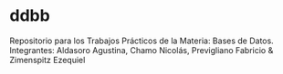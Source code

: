 # ddbb
Repositorio para los Trabajos Prácticos de la Materia: Bases de Datos. Integrantes: Aldasoro Agustina, Chamo Nicolás, Previgliano Fabricio &amp; Zimenspitz Ezequiel
